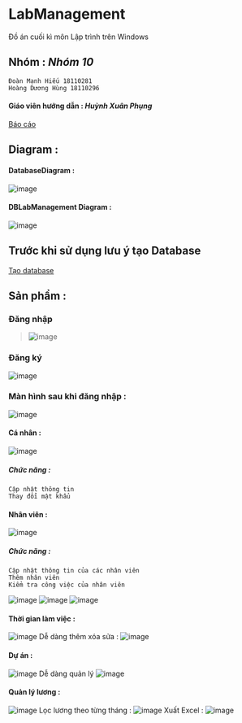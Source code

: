# LabManagement 
Đồ án cuối kì môn Lập trình trên Windows

## Nhóm  : ***Nhóm 10***  
 ```
Đoàn Mạnh Hiếu 18110281
Hoàng Dương Hùng 18110296
```
#### Giáo viên hướng dẫn : ***Huỳnh Xuân Phụng***
[Báo cáo]( Báo-cáo-winform.docx)
## Diagram : 
#### DatabaseDiagram : 
![image](https://user-images.githubusercontent.com/61335680/84987124-d7e4cd00-b169-11ea-8a72-ccb03203e786.png)
#### DBLabManagement Diagram :
![image](https://user-images.githubusercontent.com/61335680/84987279-0d89b600-b16a-11ea-8d19-ad88c1436dc0.png)
## Trước khi sử dụng lưu ý tạo Database
[Tạo database]( CreateDatabase.sql)

## Sản phẩm : 

### Đăng nhập 
   > ![image](https://user-images.githubusercontent.com/61335680/84986378-ad464480-b168-11ea-9f5d-cb804d0085fa.png)

### Đăng ký 
   ![image](https://user-images.githubusercontent.com/61335680/84987657-c4863180-b16a-11ea-8e2d-f05461f08a89.png)
### Màn hình sau khi đăng nhập : 
 ![image](https://user-images.githubusercontent.com/61335680/84987904-3fe7e300-b16b-11ea-888f-8dc5b9fd4e58.png)

#### Cá nhân :
 ![image](https://user-images.githubusercontent.com/61335680/84987987-64dc5600-b16b-11ea-8cbd-c0d6e34232cd.png)
##### Chức năng :
```
Cập nhật thông tin
Thay đổi mật khẩu
```
#### Nhân viên : 
 ![image](https://user-images.githubusercontent.com/61335680/84988140-a7059780-b16b-11ea-8cf6-bfce780e7b6b.png)

##### Chức năng :
```
Cập nhật thông tin của các nhân viên
Thêm nhân viên
Kiểm tra công việc của nhân viên
```
 ![image](https://user-images.githubusercontent.com/61335680/84988301-f946b880-b16b-11ea-8c56-2ac7d012b501.png)
 ![image](https://user-images.githubusercontent.com/61335680/84988451-357a1900-b16c-11ea-8743-a2fda56f6685.png)
 ![image](https://user-images.githubusercontent.com/61335680/84988626-84c04980-b16c-11ea-8add-0cb7b86663ec.png)
#### Thời gian làm việc : 
![image](https://user-images.githubusercontent.com/61335680/84988837-e5e81d00-b16c-11ea-90c6-82f3cbff0ff7.png)
 Dễ dàng thêm xóa sửa : 
 ![image](https://user-images.githubusercontent.com/61335680/84989386-ca314680-b16d-11ea-97c1-9ec521f8da9c.png)
#### Dự án : 
![image](https://user-images.githubusercontent.com/61335680/84989535-05337a00-b16e-11ea-8c51-708c7006a41b.png)
Dễ dàng quản lý 
 ![image](https://user-images.githubusercontent.com/61335680/84989794-69eed480-b16e-11ea-9c02-663a0d98b032.png)
#### Quản lý lương : 
 ![image](https://user-images.githubusercontent.com/61335680/84990180-f600fc00-b16e-11ea-9788-ab7087636d09.png)
Lọc lương theo từng tháng : 
 ![image](https://user-images.githubusercontent.com/61335680/84990256-1335ca80-b16f-11ea-9c14-f7216f1286bf.png)
 Xuất Excel :
 ![image](https://user-images.githubusercontent.com/61335680/84990367-39f40100-b16f-11ea-859b-fa61e8b02be3.png)
